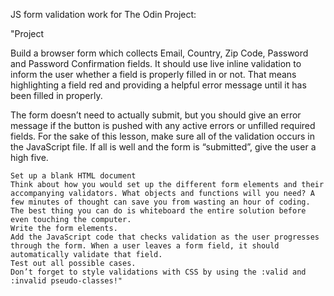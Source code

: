 JS form validation work for The Odin Project:

"Project

Build a browser form which collects Email, Country, Zip Code, Password and Password Confirmation fields. It should use live inline validation to inform the user whether a field is properly filled in or not. That means highlighting a field red and providing a helpful error message until it has been filled in properly.

The form doesn’t need to actually submit, but you should give an error message if the button is pushed with any active errors or unfilled required fields. For the sake of this lesson, make sure all of the validation occurs in the JavaScript file. If all is well and the form is “submitted”, give the user a high five.

    Set up a blank HTML document
    Think about how you would set up the different form elements and their accompanying validators. What objects and functions will you need? A few minutes of thought can save you from wasting an hour of coding. The best thing you can do is whiteboard the entire solution before even touching the computer.
    Write the form elements.
    Add the JavaScript code that checks validation as the user progresses through the form. When a user leaves a form field, it should automatically validate that field.
    Test out all possible cases.
    Don’t forget to style validations with CSS by using the :valid and :invalid pseudo-classes!"
